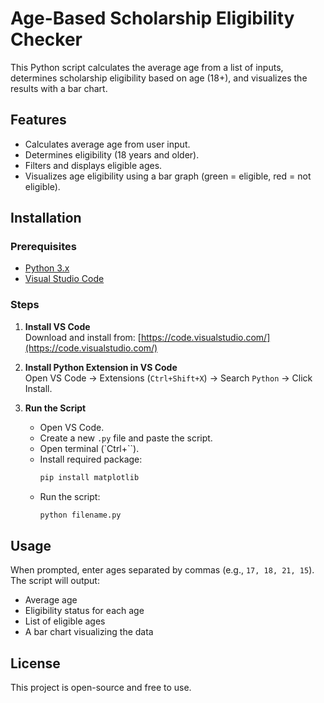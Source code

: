 # Age-Based Scholarship Eligibility Checker

This Python script calculates the average age from a list of inputs, determines scholarship eligibility based on age (18+), and visualizes the results with a bar chart.

## Features

- Calculates average age from user input.
- Determines eligibility (18 years and older).
- Filters and displays eligible ages.
- Visualizes age eligibility using a bar graph (green = eligible, red = not eligible).

## Installation

### Prerequisites

- [Python 3.x](https://www.python.org/downloads/)
- [Visual Studio Code](https://code.visualstudio.com/)

### Steps

1. **Install VS Code**  
   Download and install from: [https://code.visualstudio.com/](https://code.visualstudio.com/)

2. **Install Python Extension in VS Code**  
   Open VS Code → Extensions (`Ctrl+Shift+X`) → Search `Python` → Click Install.

3. **Run the Script**  
   - Open VS Code.
   - Create a new `.py` file and paste the script.
   - Open terminal (`Ctrl+``).
   - Install required package:
     ```bash
     pip install matplotlib
     ```
   - Run the script:
     ```bash
     python filename.py
     ```

## Usage

When prompted, enter ages separated by commas (e.g., `17, 18, 21, 15`).  
The script will output:

- Average age
- Eligibility status for each age
- List of eligible ages
- A bar chart visualizing the data

## License

This project is open-source and free to use.
